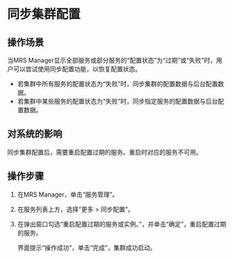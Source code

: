 # 同步集群配置<a name="mrs_01_0259"></a>

## 操作场景<a name="zh-cn_topic_0043091757_section630442279236"></a>

当MRS Manager显示全部服务或部分服务的“配置状态”为“过期”或“失败”时，用户可以尝试使用同步配置功能，以恢复配置状态。

-   若集群中所有服务的配置状态为“失败”时，同步集群的配置数据与后台配置数据。
-   若集群中某些服务的配置状态为“失败”时，同步指定服务的配置数据与后台配置数据。

## 对系统的影响<a name="zh-cn_topic_0043091757_section5330751192337"></a>

同步集群配置后，需要重启配置过期的服务。重启时对应的服务不可用。

## 操作步骤<a name="zh-cn_topic_0043091757_section6358084792341"></a>

1.  在MRS Manager，单击“服务管理”。
2.  在服务列表上方，选择“更多 \> 同步配置”。
3.  在弹出窗口勾选“重启配置过期的服务或实例。”，并单击“确定”，重启配置过期的服务。

    界面提示“操作成功”，单击“完成”，集群成功启动。



